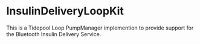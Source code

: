 # InsulinDeliveryLoopKit
This is a Tidepool Loop PumpManager implemention to provide support for the Bluetooth Insulin Delivery Service.
